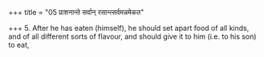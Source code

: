 +++
title = "05 प्राशनान्ते सर्वान् रसान्त्सर्वमन्नमेकत"

+++
5. After he has eaten (himself), he should set apart food of all kinds, and of all different sorts of flavour, and should give it to him (i.e. to his son) to eat,
